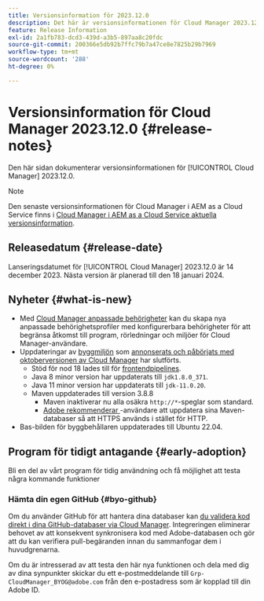```yaml
---
title: Versionsinformation för 2023.12.0
description: Det här är versionsinformationen för Cloud Manager 2023.12.0.
feature: Release Information
exl-id: 2a1fb783-dcd3-439d-a3b5-897aa8c20fdc
source-git-commit: 200366e5db92b7ffc79b7a47ce8e7825b29b7969
workflow-type: tm+mt
source-wordcount: '288'
ht-degree: 0%

---
```


# Versionsinformation för Cloud Manager 2023.12.0 {#release-notes}

Den här sidan dokumenterar versionsinformationen för [!UICONTROL Cloud Manager] 2023.12.0.

>[!NOTE]
>
>Den senaste versionsinformationen för Cloud Manager i AEM as a Cloud Service finns i [Cloud Manager i AEM as a Cloud Service aktuella versionsinformation](https://experienceleague.adobe.com/docs/experience-manager-cloud-service/content/implementing/using-cloud-manager/release-notes-cloud-manager/release-notes-cm-current.html).

## Releasedatum {#release-date}

Lanseringsdatumet för [!UICONTROL Cloud Manager] 2023.12.0 är 14 december 2023. Nästa version är planerad till den 18 januari 2024.

## Nyheter {#what-is-new}

* Med [Cloud Manager anpassade behörigheter](/help/using/custom-permissions.md) kan du skapa nya anpassade behörighetsprofiler med konfigurerbara behörigheter för att begränsa åtkomst till program, rörledningar och miljöer för Cloud Manager-användare.
* Uppdateringar av [byggmiljön](/help/getting-started/build-environment.md) som [annonserats och påbörjats med oktoberversionen av Cloud Manager](/help/release-notes/2023/2023-10-0.md) har slutförts.
   * Stöd för nod 18 lades till för [frontendpipelines](/help/overview/ci-cd-pipelines.md).
   * Java 8 minor version har uppdaterats till `jdk1.8.0_371`.
   * Java 11 minor version har uppdaterats till `jdk-11.0.20`.
   * Maven uppdaterades till version 3.8.8
      * Maven inaktiverar nu alla osäkra `http://*`-speglar som standard.
      * [Adobe rekommenderar ](/help/getting-started/build-environment.md#https-maven)-användare att uppdatera sina Maven-databaser så att HTTPS används i stället för HTTP.
* Bas-bilden för byggbehållaren uppdaterades till Ubuntu 22.04.

## Program för tidigt antagande {#early-adoption}

Bli en del av vårt program för tidig användning och få möjlighet att testa några kommande funktioner

### Hämta din egen GitHub {#byo-github}

Om du använder GitHub för att hantera dina databaser kan [du validera kod direkt i dina GitHub-databaser via Cloud Manager](/help/managing-code/private-repositories.md). Integreringen eliminerar behovet av att konsekvent synkronisera kod med Adobe-databasen och gör att du kan verifiera pull-begäranden innan du sammanfogar dem i huvudgrenarna.

Om du är intresserad av att testa den här nya funktionen och dela med dig av dina synpunkter skickar du ett e-postmeddelande till `Grp-CloudManager_BYOG@adobe.com` från den e-postadress som är kopplad till din Adobe ID.
